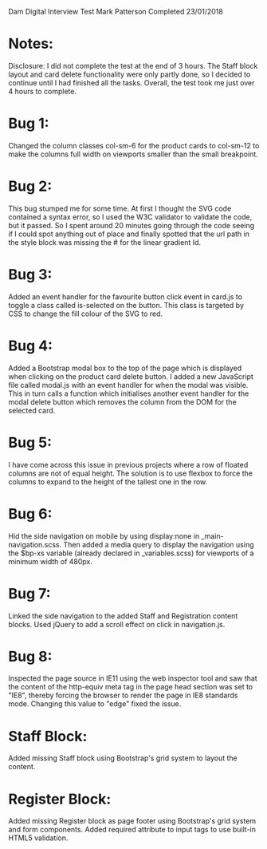 Dam Digital Interview Test
Mark Patterson
Completed 23/01/2018

Notes:
======

Disclosure: I did not complete the test at the end of 3 hours. The Staff block layout and card delete functionality were only partly done, so I decided to continue until I had finished all the tasks. Overall, the test took me just over 4 hours to complete.

Bug 1:
======
Changed the column classes col-sm-6 for the product cards to col-sm-12 to make the columns full width on viewports smaller than the small breakpoint.

Bug 2:
======
This bug stumped me for some time. At first I thought the SVG code contained a syntax error, so I used the W3C validator to validate the code, but it passed. So I spent around 20 minutes going through the code seeing if I could spot anything out of place and finally spotted that the url path in the style block was missing the # for the linear gradient Id.

Bug 3:
======
Added an event handler for the favourite button click event in card.js to toggle a class called is-selected on the button. This class is targeted by CSS to change the fill colour of the SVG to red.

Bug 4:
======
Added a Bootstrap modal box to the top of the page which is displayed when clicking on the product card delete button. I added a new JavaScript file called modal.js with an event handler for when the modal was visible. This in turn calls a function which initialises another event handler for the modal delete button which removes the column from the DOM for the selected card.

Bug 5:
======
I have come across this issue in previous projects where a row of floated columns are not of equal height. The solution is to use flexbox to force the columns to expand to the height of the tallest one in the row.

Bug 6:
======
Hid the side navigation on mobile by using display:none in _main-navigation.scss. Then added a media query to display the navigation using the $bp-xs variable (already declared in _variables.scss) for viewports of a minimum width of 480px.

Bug 7:
======
Linked the side navigation to the added Staff and Registration content blocks. Used jQuery to add a scroll effect on click in navigation.js.

Bug 8:
======
Inspected the page source in IE11 using the web inspector tool and saw that the content of the http-equiv meta tag in the page head section was set to "IE8", thereby forcing the browser to render the page in IE8 standards mode. Changing this value to "edge" fixed the issue.

Staff Block:
============
Added missing Staff block using Bootstrap's grid system to layout the content.

Register Block:
===============
Added missing Register block as page footer using Bootstrap's grid system and form components. Added required attribute to input tags to use built-in HTML5 validation.
